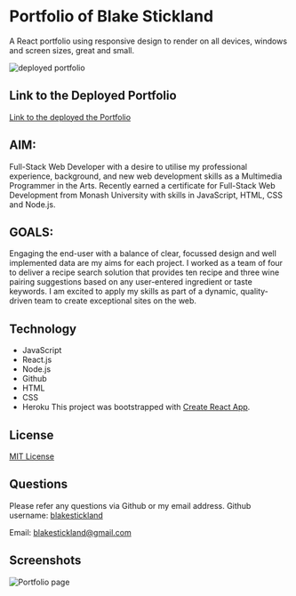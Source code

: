 <!-- Title of the project -->
# Portfolio of Blake Stickland

A React portfolio using responsive design to render on all devices, windows and screen sizes, great and small.

![deployed portfolio](https://user-images.githubusercontent.com/73763708/116176011-bde62480-a754-11eb-8cc9-6ad84afcc644.png)

## Link to the Deployed Portfolio
[Link to the deployed the Portfolio](https://blakestickland.github.io/portfolio/)

## AIM:

Full-Stack Web Developer with a desire to utilise my professional experience, background, and new web development skills as a Multimedia Programmer in the Arts. Recently earned a certificate for Full-Stack Web Development from Monash University with skills in JavaScript, HTML, CSS and Node.js.

## GOALS:

Engaging the end-user with a balance of clear, focussed design and well implemented data are my aims for each project. I worked as a team of four to deliver a recipe search solution that provides ten recipe and three wine pairing suggestions based on any user-entered ingredient or taste keywords. I am excited to apply my skills as part of a dynamic, quality-driven team to create exceptional sites on the web.

## Technology
* JavaScript
* React.js
* Node.js
* Github
* HTML
* CSS
* Heroku
This project was bootstrapped with [Create React App](https://github.com/facebook/create-react-app).


## License
[MIT License](https://choosealicense.com/licenses/)


## Questions
Please refer any questions via Github or my email address.
Github username: [blakestickland](https://github.com/blakestickland)

Email: blakestickland@gmail.com

## Screenshots

![Portfolio page](https://user-images.githubusercontent.com/73763708/116176026-c179ab80-a754-11eb-9fce-62b70ab5abe0.png)
